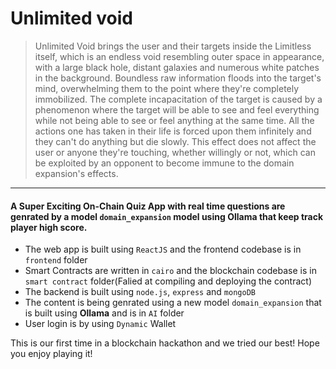 # Unlimited void

> Unlimited Void brings the user and their targets inside the Limitless itself, which is an endless void resembling outer space in appearance, with a large black hole, distant galaxies and numerous white patches in the background. Boundless raw information floods into the target's mind, overwhelming them to the point where they're completely immobilized.
> The complete incapacitation of the target is caused by a phenomenon where the target will be able to see and feel everything while not being able to see or feel anything at the same time. All the actions one has taken in their life is forced upon them infinitely and they can't do anything but die slowly. This effect does not affect the user or anyone they're touching, whether willingly or not, which can be exploited by an opponent to become immune to the domain expansion's effects.

---

#### A Super Exciting On-Chain Quiz App with real time questions are genrated by a model `domain_expansion` model using **Ollama** that keep track player high score.

- The web app is built using `ReactJS` and the frontend codebase is in `frontend` folder
- Smart Contracts are written in `cairo` and the blockchain codebase is in `smart contract` folder(Falied at compiling and deploying the contract)
- The backend is built using `node.js`, `express` and `mongoDB`
- The content is being genrated using a new model `domain_expansion` that is built using **Ollama** and is in `AI` folder
- User login is by using `Dynamic` Wallet

This is our first time in a blockchain hackathon and we tried our best!
Hope you enjoy playing it!
